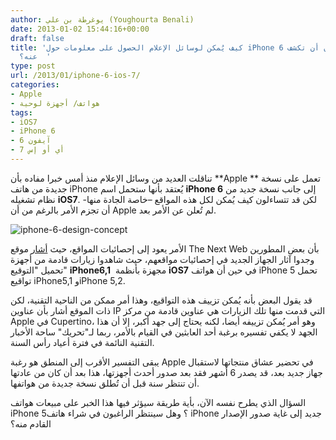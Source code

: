 ```yaml
---
author: يوغرطة بن علي (Youghourta Benali)
date: 2013-01-02 15:44:16+00:00
draft: false
title: 'كيف يُمكن لوسائل الإعلام الحصول على معلومات حول iPhone 6 من دون أن تكشف Apple
  عنه؟  '
type: post
url: /2013/01/iphone-6-ios-7/
categories:
- Apple
- هواتف/ أجهزة لوحية
tags:
- iOS7
- iPhone 6
- آيفون 6
- أي أو إس 7
---
```


تناقلت العديد من وسائل الإعلام منذ أمس خبرا مفاده بأن **Apple ** تعمل على نسخة جديدة من هاتف iPhone يُعتقد بأنها ستحمل اسم **iPhone 6** إلى جانب نسخة جديد من نظام تشغيله **iOS7**. لكن قد تتساءلون كيف يُمكن لكل هذه المواقع –خاصة الجادة منها- أن تجزم الأمر بالرغم من أن Apple لم تُعلن عن الأمر بعد.




![iphone-6-design-concept](https://www.it-scoop.com/wp-content/uploads/2013/01/iphone-6-design-concept.jpg)





الأمر يعود إلى إحصائيات المواقع، حيث [أشار](http://thenextweb.com/apple/2013/01/01/developers-begin-seeing-new-apple-iphone-hardware-and-ios-7-in-usage-logs/) موقع The Next Web بأن بعض المطورين وجدوا آثار الجهاز الجديد في إحصائيات مواقعهم، حيث شاهدوا زيارات قادمة من أجهزة تحميل "التوقيع" **iPhone6,1**  مجهزة بأنظمة **iOS7** في حين أن هواتف iPhone 5 تحمل تواقيع iPhone5,1 وiPhone 5,2.




قد يقول البعض بأنه يُمكن تزييف هذه التواقيع، وهذا أمر ممكن من الناحية التقنية، لكن ذات الموقع أشار بأن عناوين IP التي قدمت منها تلك الزيارات هي عناوين قادمة من مركز Apple في Cupertino، وهو أمر يُمكن تزييفه أيضا، لكنه يحتاج إلى جهد أكبر، إلا أن هذا الجهد لا يكفي تفسيره برغبة أحد العابثين في القيام بالأمر، ربما لـ"تحريك" ساحة الأخبار التقنية النائمة في فترة أعياد رأس السنة.




يبقى التفسير الأقرب إلى المنطق هو رغبة Apple في تحضير عشاق منتجاتها لاستقبال جهاز جديد بعد، قد يصدر 6 أشهر فقد بعد صدور أحدث أجهزتها، هذا بعد أن كان من عادتها أن تنتظر سنة قبل أن تُطلق نسخة جديدة من هواتفها.




السؤال الذي يطرح نفسه الآن، بأية طريقة سيؤثر فيها هذا الخبر على مبيعات هواتف iPhone 5؟ وهل سينتظر الراغبون في شراء هاتف iPhone جديد إلى غاية صدور الإصدار القادم منه؟
